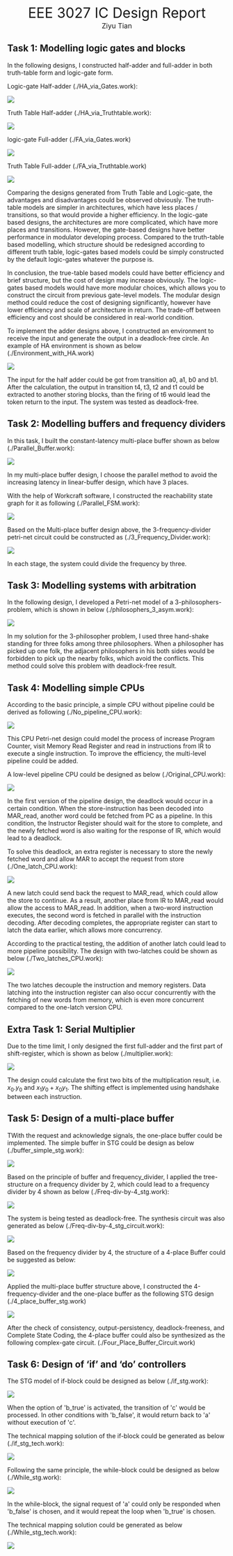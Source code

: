 <div align='center' ><font size ='6'>EEE 3027 IC Design Report  </font> </div>

<div align='center' ><font size ='3'>Ziyu Tian</font> </div>

## Task 1: Modelling logic gates and blocks

In the following designs, I constructed half-adder and full-adder in both truth-table form and logic-gate form.

Logic-gate Half-adder (./HA_via_Gates.work):

![](image/2023-12-15-08-09-28.png)

Truth Table Half-adder (./HA_via_Truthtable.work):

![](image/2023-12-15-08-12-32.png)


logic-gate Full-adder (./FA_via_Gates.work)

![](image/2023-12-15-08-14-04.png)

Truth Table Full-adder (./FA_via_Truthtable.work)

![](image/2023-12-15-08-16-34.png)

Comparing the designs generated from Truth Table and Logic-gate, the advantages and disadvantages could be observed obviously. The truth-table models are simpler in architectures, which have less places / transitions, so that would provide a higher efficiency. In the logic-gate based designs, the architectures are more complicated, which have more places and transitions. However, the gate-based designs have better performance in modulator developing process. Compared to the truth-table based modelling, which structure should be redesigned according to different truth table, logic-gates based models could be simply constructed by the default logic-gates whatever the purpose is. 

In conclusion, the true-table based models could have better efficiency and brief structure, but the cost of design may increase obviously. The logic-gates based models would have more modular choices, which allows you to construct the circuit from previous gate-level models. The modular design method could reduce the cost of designing significantly, however have lower efficiency and scale of architecture in return. The trade-off between efficiency and cost should be considered in real-world condition.

To implement the adder designs above, I constructed an environment to receive the input and generate the output in a deadlock-free circle. An example of HA environment is shown as below (./Environment_with_HA.work)


![](image/2023-12-15-10-51-10.png)

The input for the half adder could be got from transition a0, a1, b0 and b1. After the calculation, the output in transition t4, t3, t2 and t1 could be extracted to another storing blocks, than the firing of t6 would lead the token return to the input. The system was tested as deadlock-free.

## Task 2: Modelling buffers and frequency dividers

In this task, I built the constant-latency multi-place buffer shown as below (./Parallel_Buffer.work):

![](image/2023-12-15-11-11-07.png)

In my multi-place buffer design, I choose the parallel method to avoid the increasing latency in linear-buffer design, which have 3 places. 

With the help of Workcraft software, I constructed the reachability state graph for it as following (./Parallel_FSM.work):

![](image/2023-12-16-07-04-16.png)

Based on the Multi-place buffer design above, the 3-frequency-divider petri-net circuit could be constructed as (./3_Frequency_Divider.work):

![](image/2023-12-16-07-08-15.png)

In each stage, the system could divide the frequency by three.

## Task 3: Modelling systems with arbitration 

In the following design, I developed a Petri-net model of a 3-philosophers-problem, which is shown in below (./philosophers_3_asym.work):

![](image/2023-12-16-07-41-07.png)

In my solution for the 3-philosopher problem, I used three hand-shake standing for three folks among three philosophers. When a philosopher has picked up one folk, the adjacent philosophers in his both sides would be forbidden to pick up the nearby folks, which avoid the conflicts. This method could solve this problem with deadlock-free result.

## Task 4: Modelling simple CPUs

According to the basic principle, a simple CPU without pipeline could be derived as following (./No_pipeline_CPU.work):

![](image/2023-12-16-09-26-46.png)

This CPU Petri-net design could model the process of increase Program Counter, visit Memory Read Register and read in instructions from IR to execute a single instruction. To improve the efficiency, the multi-level pipeline could be added.

A low-level pipeline CPU could be designed as below (./Original_CPU.work):

![](image/2023-12-16-09-51-45.png)

In the first version of the pipeline design, the deadlock would occur in a certain condition. When the store-instruction has been decoded into MAR_read, another word could be fetched from PC as a pipeline. In this condition, the Instructor Register should wait for the store to complete, and the newly fetched word is also waiting for the response of IR, which would lead to a deadlock.

To solve this deadlock, an extra register is necessary to store the newly fetched word and allow MAR to accept the request from store (./One_latch_CPU.work):

![](image/2023-12-16-10-08-29.png)

A new latch could send back the request to MAR_read, which could allow the store to continue. As a result, another place from IR to MAR_read would allow the access to MAR_read. In addition, when a two-word instruction executes, the second word is fetched in parallel with the instruction decoding. After decoding completes, the appropriate register can start to latch the data earlier, which allows more concurrency.

According to the practical testing, the addition of another latch could lead to more pipeline possibility. The design with two-latches could be shown as below (./Two_latches_CPU.work):

![](image/2023-12-16-10-21-16.png)

The two latches decouple the instruction and memory registers. Data latching into the instruction register can also occur concurrently with the
fetching of new words from memory, which is even more concurrent compared to the one-latch version CPU.

## Extra Task 1: Serial Multiplier 

Due to the time limit, I only designed the first full-adder and the first part of shift-register, which is shown as below (./multiplier.work):

![](image/2023-12-16-10-26-52.png)

The design could calculate the first two bits of the multiplication result, i.e. $x_0.y_0$ and $x_1y_0 + x_0y_1$. The shifting effect is implemented using handshake between each instruction.

## Task 5: Design of a multi-place buffer


TWith the request and acknowledge signals, the one-place buffer could be implemented. The simple buffer in STG could be design as below (./buffer_simple_stg.work):

![](image/2023-12-16-10-52-11.png)

Based on the principle of buffer and frequency_divider, I applied the tree-structure on a frequency divider by 2, which could lead to a frequency divider by 4 shown as below (./Freq-div-by-4_stg.work):

![](image/2023-12-16-10-56-10.png)

The system is being tested as deadlock-free. The synthesis circuit was also generated as below (./Freq-div-by-4_stg_circuit.work):

![](image/2023-12-16-10-58-23.png)

Based on the frequency divider by 4, the structure of a 4-place Buffer could be suggested as below:

![](image/2023-12-16-11-02-11.png)

Applied the multi-place buffer structure above, I constructed the 4-frequency-divider and the one-place buffer as the following STG design (./4_place_buffer_stg.work)

![](image/2023-12-16-11-05-07.png)

After the check of consistency, output-persistency,
deadlock-freeness, and Complete State Coding, the 4-place buffer could also be synthesized as the following complex-gate circuit. (./Four_Place_Buffer_Circuit.work)


## Task 6: Design of ‘if’ and ‘do’ controllers

The STG model of if-block could be designed as below (./if_stg.work):

![](image/2023-12-16-11-15-01.png)

When the option of 'b_true' is activated, the transition of 'c' would be processed. In other conditions with 'b_false', it would return back to 'a' without execution of 'c'.

The technical mapping solution of the if-block could be generated as below (./if_stg_tech.work):

![](image/2023-12-16-11-30-57.png)


Following the same principle, the while-block could be designed as below (./While_stg.work):

![](image/2023-12-16-11-22-10.png)

In the while-block, the signal request of 'a' could only be responded when 'b_false' is chosen, and it would repeat the loop when 'b_true' is chosen.

The technical mapping solution could be generated as below (./While_stg_tech.work):

![](image/2023-12-16-11-31-56.png)








